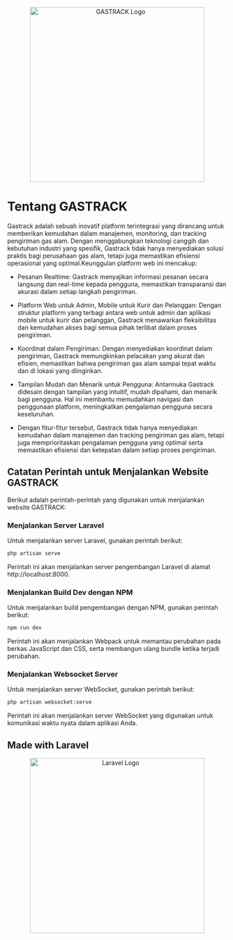 <p align="center"><img src="{{ asset('assets/local/logo5.png') }}" width="400" alt="GASTRACK Logo"></p>

# Tentang GASTRACK

Gastrack adalah sebuah inovatif platform terintegrasi yang dirancang untuk memberikan kemudahan dalam manajemen, monitoring, dan tracking pengiriman gas alam. Dengan menggabungkan teknologi canggih dan kebutuhan industri yang spesifik, Gastrack tidak hanya menyediakan solusi praktis bagi perusahaan gas alam, tetapi juga memastikan efisiensi operasional yang optimal.Keunggulan platform web ini mencakup:

- Pesanan Realtime: Gastrack menyajikan informasi pesanan secara langsung dan real-time kepada pengguna, memastikan transparansi dan akurasi dalam setiap langkah pengiriman.

- Platform Web untuk Admin, Mobile untuk Kurir dan Pelanggan: Dengan struktur platform yang terbagi antara web untuk admin dan aplikasi mobile untuk kurir dan pelanggan, Gastrack menawarkan fleksibilitas dan kemudahan akses bagi semua pihak terlibat dalam proses pengiriman.

- Koordinat dalam Pengiriman: Dengan menyediakan koordinat dalam pengiriman, Gastrack memungkinkan pelacakan yang akurat dan efisien, memastikan bahwa pengiriman gas alam sampai tepat waktu dan di lokasi yang diinginkan.

- Tampilan Mudah dan Menarik untuk Pengguna: Antarmuka Gastrack didesain dengan tampilan yang intuitif, mudah dipahami, dan menarik bagi pengguna. Hal ini membantu memudahkan navigasi dan penggunaan platform, meningkatkan pengalaman pengguna secara keseluruhan.

- Dengan fitur-fitur tersebut, Gastrack tidak hanya menyediakan kemudahan dalam manajemen dan tracking pengiriman gas alam, tetapi juga memprioritaskan pengalaman pengguna yang optimal serta memastikan efisiensi dan ketepatan dalam setiap proses pengiriman.


## Catatan Perintah untuk Menjalankan Website GASTRACK

Berikut adalah perintah-perintah yang digunakan untuk menjalankan website GASTRACK:

### Menjalankan Server Laravel

Untuk menjalankan server Laravel, gunakan perintah berikut:

```sh
php artisan serve
```
Perintah ini akan menjalankan server pengembangan Laravel di alamat http://localhost:8000.

### Menjalankan Build Dev dengan NPM
Untuk menjalankan build pengembangan dengan NPM, gunakan perintah berikut:

```sh
npm run dev
```
Perintah ini akan menjalankan Webpack untuk memantau perubahan pada berkas JavaScript dan CSS, serta membangun ulang bundle ketika terjadi perubahan.

### Menjalankan Websocket Server
Untuk menjalankan server WebSocket, gunakan perintah berikut:

```sh
php artisan websocket:serve
```
Perintah ini akan menjalankan server WebSocket yang digunakan untuk komunikasi waktu nyata dalam aplikasi Anda.

## Made with Laravel 
<p align="center"><a href="https://laravel.com" target="_blank"><img src="https://raw.githubusercontent.com/laravel/art/master/logo-lockup/5%20SVG/2%20CMYK/1%20Full%20Color/laravel-logolockup-cmyk-red.svg" width="400" alt="Laravel Logo"></a></p>